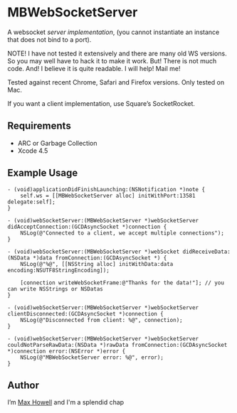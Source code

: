 MBWebSocketServer
=================
A websocket *server implementation*, (you cannot instantiate an instance that
does not bind to a port).

NOTE! I have not tested it extensively and there are many old WS versions. So
you may well have to hack it to make it work. But! There is not much code.
And! I believe it is quite readable. I will help! Mail me!

Tested against recent Chrome, Safari and Firefox versions. Only tested on Mac.

If you want a client implementation, use Square’s SocketRocket.

Requirements
------------
* ARC or Garbage Collection
* Xcode 4.5

Example Usage
-------------
```objc
- (void)applicationDidFinishLaunching:(NSNotification *)note {
    self.ws = [[MBWebSocketServer alloc] initWithPort:13581 delegate:self];
}

- (void)webSocketServer:(MBWebSocketServer *)webSocketServer didAcceptConnection:(GCDAsyncSocket *)connection {
    NSLog(@"Connected to a client, we accept multiple connections");
}

- (void)webSocketServer:(MBWebSocketServer *)webSocket didReceiveData:(NSData *)data fromConnection:(GCDAsyncSocket *) {
    NSLog(@"%@", [[NSString alloc] initWithData:data encoding:NSUTF8StringEncoding]);

    [connection writeWebSocketFrame:@"Thanks for the data!"]; // you can write NSStrings or NSDatas
}

- (void)webSocketServer:(MBWebSocketServer *)webSocketServer clientDisconnected:(GCDAsyncSocket *)connection {
    NSLog(@"Disconnected from client: %@", connection);
}

- (void)webSocketServer:(MBWebSocketServer *)webSocketServer couldNotParseRawData:(NSData *)rawData fromConnection:(GCDAsyncSocket *)connection error:(NSError *)error {
    NSLog(@"MBWebSocketServer error: %@", error);
}

```


Author
------
I’m [Max Howell][mxcl] and I'm a splendid chap

[mxcl]:http://twitter.com/mxcl
